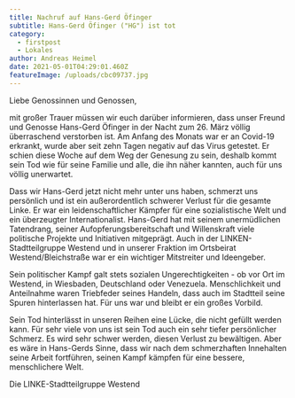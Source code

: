 ```yaml
---
title: Nachruf auf Hans-Gerd Öfinger
subtitle: Hans-Gerd Öfinger ("HG") ist tot
category:
  - firstpost
  - Lokales
author: Andreas Heimel
date: 2021-05-01T04:29:01.460Z
featureImage: /uploads/cbc09737.jpg
---
```

Liebe Genossinnen und Genossen,

mit großer Trauer müssen wir euch darüber informieren, dass unser Freund und Genosse Hans-Gerd Öfinger in der Nacht zum 26. März völlig überraschend verstorben ist. Am Anfang des Monats war er an Covid-19 erkrankt, wurde aber seit zehn Tagen negativ auf das Virus getestet. Er schien diese Woche auf dem Weg der Genesung zu sein, deshalb kommt sein Tod wie für seine Familie und alle, die ihn näher kannten, auch für uns völlig unerwartet.

Dass wir Hans-Gerd jetzt nicht mehr unter uns haben, schmerzt uns persönlich und ist ein außerordentlich schwerer Verlust für die gesamte Linke. Er war ein leidenschaftlicher Kämpfer für eine sozialistische Welt und ein überzeugter Internationalist. Hans-Gerd hat mit seinem unermüdlichen Tatendrang, seiner Aufopferungsbereitschaft und Willenskraft viele politische Projekte und Initiativen mitgeprägt. Auch in der LINKEN-Stadtteilgruppe Westend und in unserer Fraktion im Ortsbeirat Westend/Bleichstraße war er ein wichtiger Mitstreiter und Ideengeber.

Sein politischer Kampf galt stets sozialen Ungerechtigkeiten - ob vor Ort im Westend, in Wiesbaden, Deutschland oder Venezuela. Menschlichkeit und Anteilnahme waren Triebfeder seines Handeln, dass auch im Stadtteil seine Spuren hinterlassen hat. Für uns war und bleibt er ein großes Vorbild.

Sein Tod hinterlässt in unseren Reihen eine Lücke, die nicht gefüllt werden kann. Für sehr viele von uns ist sein Tod auch ein sehr tiefer persönlicher Schmerz. Es wird sehr schwer werden, diesen Verlust zu bewältigen. Aber es wäre in Hans-Gerds Sinne, dass wir nach dem schmerzhaften Innehalten seine Arbeit fortführen, seinen Kampf kämpfen für eine bessere, menschlichere Welt.

Die LINKE-Stadtteilgruppe Westend